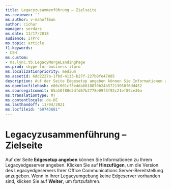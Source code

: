 ```yaml
---
title: Legacyzusammenführung – Zielseite
ms.reviewer: ''
ms.author: v-mahoffman
author: cichur
manager: serdars
ms.date: 11/17/2018
audience: ITPro
ms.topic: article
f1.keywords:
- CSH
ms.custom:
- ms.lync.tb.LegacyMergeLandingPage
ms.prod: skype-for-business-itpro
ms.localizationpriority: medium
ms.assetid: 6dd2227a-1fbd-4133-b27f-227b0fe47805
description: Auf der Seite Edgesetup angeben können Sie Informationen zu Ihrem Legacyedgeserver angeben. Klicken Sie auf Hinzufügen, um die Version des Legacyedgeservers Ihrer Office Communications Server-Bereitstellung anzugeben. Wenn in Ihrer Legacyumgebung keine Edgeserver vorhanden sind, klicken Sie auf Weiter, um fortzufahren.
ms.openlocfilehash: e86c001cf3e4da6818870b24b57213058f6dd452
ms.sourcegitcommit: 65a10f80e5dfd67b2778e09f5f92c21ef09ce36a
ms.translationtype: MT
ms.contentlocale: de-DE
ms.lasthandoff: 11/04/2021
ms.locfileid: "60743681"
---
```

# <a name="legacy-merge-landing"></a>Legacyzusammenführung – Zielseite
 
Auf der Seite **Edgesetup angeben** können Sie Informationen zu Ihrem Legacyedgeserver angeben. Klicken Sie auf **Hinzufügen**, um die Version des Legacyedgeservers Ihrer Office Communications Server-Bereitstellung anzugeben. Wenn in Ihrer Legacyumgebung keine Edgeserver vorhanden sind, klicken Sie auf **Weiter**, um fortzufahren.
  


